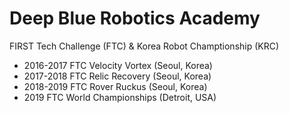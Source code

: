 # Deep Blue Robotics Academy
 
FIRST Tech Challenge (FTC) & Korea Robot Champtionship (KRC)
<ul>
<li>2016-2017 FTC Velocity Vortex (Seoul, Korea)</li>
<li>2017-2018 FTC Relic Recovery (Seoul, Korea)</li>
<li>2018-2019 FTC Rover Ruckus (Seoul, Korea)</li>
<li>2019 FTC World Championships (Detroit, USA)</li>
</ul>






 

